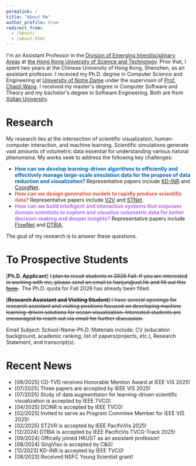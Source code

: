 ```yaml
---
permalink: /
title: "About Me"
author_profile: true
redirect_from: 
  - /about/
  - /about.html
---
```


I'm an Assistant Professor in the [Division of Emerging Interdisciplinary Areas](https://emia.hkust.edu.hk) at [the Hong Kong University of Science and Technology](https://hkust.edu.hk/). Prior that, I spent two years at the Chinese University of Hong Kong, Shenzhen, as an assistant professor. I recevied my Ph.D. degree in Computer Science and Engineering at [University of Notre Dame](https://www.nd.edu/) under the supervison of [Prof. Chaoli Wang](https://sites.nd.edu/chaoli-wang/). I received my master's degree in Computer Software and Theory and my bachelor's degree in Software Engineering. Both are from [Xidian University](https://en.xidian.edu.cn).

<h1 id='research'>Research</h1>
My research lies at the intersection of scientific visualization, human-computer interaction, and machine learning. Scientific simulations generate vast amounts of volumetric data essential for understanding various natural phenomena. My works seek to address the following key challenges:
<ul>
<li> <span style="color: #0067B1; font-weight: bold;"> How can we develop learning-driven algorithms to efficiently and effectively manage large-scale simulation data for the prupose of data reduction and visualization? </span> Representative papers include <a href='https://ieeexplore.ieee.org/abstract/document/10371224/'>KD-INR</a> and <a href='https://ieeexplore.ieee.org/abstract/document/9852325/'>CoordNet</a>. </li>
<li> <span style="color: #DC5541; font-weight: bold;"> How can we design generative models to rapidly produce scientific data? </span> Representative papers include <a href='https://ieeexplore.ieee.org/document/9230431/'>V2V</a> and <a href='https://ieeexplore.ieee.org/document/9552857/'>STNet</a>. </li>
<li><span style="color: #B86CE4; font-weight: bold;"> How can we build intelligent and interactive systems that empower domain scientists to explore and visualize volumetric data for better decision-making and deeper insights? </span> Representative papers include <a href='https://ieeexplore.ieee.org/abstract/document/8532319'>FlowNet</a> and <a href='https://ieeexplore.ieee.org/abstract/document/10988699'>DTBIA</a>. </li>
</ul>

The goal of my research is to answer these questions.

<h1 id="students">To Prospective Students</h1>
[<b>Ph.D. Applicant</b>] <s> I plan to recuit  students in 2026 Fall. If you are interested in working with me, please send an email to hanjun@ust.hk and fill out this <a href='https://forms.gle/FBWqxbXtYLyB9Rkw9'>form</a> </s>. The Ph.D. quota for Fall 2026 has already been filled.
<br />

<s> [<b>Research Assistant and Visiting Student</b>] I have several openings for research assistant and visiting positions focused on developing machine learning-driven solutions for ocean visualization. Interested students are encouraged to reach out via email for further discussion. </s>
<br />

Email Subject: School-Name-Ph.D.
Materials include: CV (education background, academic ranking, list of papers/projects, etc.), Research Statement, and transcript(s).

<h1 id="recent-news">Recent News</h1>
<ul> 
  <li>[08/2025] CD-TVD receives Honorable Mention Award at IEEE VIS 2025!</li>
  <li>[07/2025] Three papers are accepted by IEEE VIS 2025!</li>
  <li>[07/2025] Study of data augmenttaion for learning-driven scientific visualization is accepted by IEEE TVCG!</li>
  <li>[04/2025] DCINR is accepted by IEEE TVCG!</li>
  <li>[02/2025] Invited to serve as Program Commitee Member for IEEE VIS 2025!</li>
  <li>[02/2025] ST2VR is accepted by IEEE PacificVis 2025!</li>
  <li>[12/2024] DTBIA is accepted by IEEE PacificVis TVCG-Track 2025!</li>
  <li>[09/2024] Offically joined HKUST as an assistant professor!</li>
  <li>[08/2024] SingViso is accepted by C&G!</li>
  <li>[12/2023] KD-INR is accepted by IEEE TVCG!</li>
  <li>[08/2023] Received NSFC Young Scientist grant!</li>
</ul>

